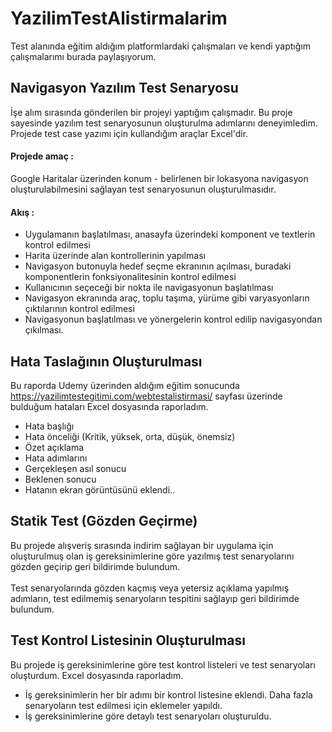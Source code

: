 # YazilimTestAlistirmalarim
 Test alanında eğitim aldığım platformlardaki çalışmaları ve kendi yaptığım çalışmalarımı burada paylaşıyorum.

## Navigasyon Yazılım Test Senaryosu
İşe alım sırasında gönderilen bir projeyi yaptığım çalışmadır. Bu proje sayesinde yazılım test senaryosunun oluşturulma adımlarını deneyimledim. Projede test case yazımı için kullandığım araçlar Excel'dir. 

#### **Projede amaç :**
Google Haritalar üzerinden konum - belirlenen bir lokasyona navigasyon oluşturulabilmesini sağlayan test senaryosunun oluşturulmasıdır.

#### **Akış :**
- Uygulamanın başlatılması, anasayfa üzerindeki komponent ve textlerin kontrol edilmesi
- Harita üzerinde alan kontrollerinin yapılması
- Navigasyon butonuyla hedef seçme ekranının açılması, buradaki komponentlerin fonksiyonalitesinin kontrol edilmesi
- Kullanıcının seçeceği bir nokta ile navigasyonun başlatılması
- Navigasyon ekranında araç, toplu taşıma, yürüme gibi varyasyonların çıktılarının kontrol edilmesi
- Navigasyonun başlatılması ve yönergelerin kontrol edilip navigasyondan çıkılması.

## Hata Taslağının Oluşturulması
Bu raporda Udemy üzerinden aldığım eğitim sonucunda https://yazilimtestegitimi.com/webtestalistirmasi/ sayfası üzerinde bulduğum hataları Excel dosyasında raporladım.
- Hata başlığı
- Hata önceliği (Kritik, yüksek, orta, düşük, önemsiz)
- Özet açıklama
- Hata adımlarını 
- Gerçekleşen asıl sonucu
- Beklenen sonucu
- Hatanın ekran görüntüsünü eklendi..

## Statik Test (Gözden Geçirme)
Bu projede alışveriş sırasında indirim sağlayan bir uygulama için oluşturulmuş olan iş gereksinimlerine göre yazılmış test senaryolarını gözden geçirip geri bildirimde bulundum. <br> <br> Test senaryolarında gözden kaçmış veya yetersiz açıklama yapılmış adımların, test edilmemiş senaryoların tespitini sağlayıp geri bildirimde bulundum.

## Test Kontrol Listesinin Oluşturulması
Bu projede iş gereksinimlerine göre test kontrol listeleri ve test senaryoları oluşturdum. Excel dosyasında raporladım.
- İş gereksinimlerin her bir adımı bir kontrol listesine eklendi. Daha fazla senaryoların test edilmesi için eklemeler yapıldı.
- İş gereksinimlerine göre detaylı test senaryoları oluşturuldu.

